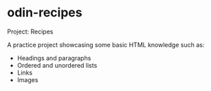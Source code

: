 # odin-recipes

Project: Recipes

A practice project showcasing some basic HTML knowledge such as:

 - Headings and paragraphs
 - Ordered and unordered lists
 - Links
 - Images